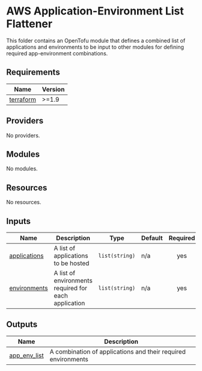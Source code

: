 # AWS Application-Environment List Flattener

This folder contains an OpenTofu module that defines a combined list of applications and environments to be input to other modules for defining required app-environment combinations. 

<!-- BEGIN TF DOCS -->

## Requirements

| Name | Version |
|------|---------|
| <a name="requirement_terraform"></a> [terraform](#requirement\_terraform) | >=1.9 |

## Providers

No providers.

## Modules

No modules.

## Resources

No resources.

## Inputs

| Name | Description | Type | Default | Required |
|------|-------------|------|---------|:--------:|
| <a name="input_applications"></a> [applications](#input\_applications) | A list of applications to be hosted | `list(string)` | n/a | yes |
| <a name="input_environments"></a> [environments](#input\_environments) | A list of environments required for each application | `list(string)` | n/a | yes |

## Outputs

| Name | Description |
|------|-------------|
| <a name="output_app_env_list"></a> [app\_env\_list](#output\_app\_env\_list) | A combination of applications and their required environments |

<!-- END TF DOCS -->

